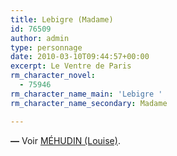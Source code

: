 ```yaml
---
title: Lebigre (Madame)
id: 76509
author: admin
type: personnage
date: 2010-03-10T09:44:57+00:00
excerpt: Le Ventre de Paris
rm_character_novel:
  - 75946
rm_character_name_main: 'Lebigre '
rm_character_name_secondary: Madame

---
```

 **—** Voir <a href="/pesonnages/mehudin-louise/" target="_self">MÉHUDIN (Louise)</a>.